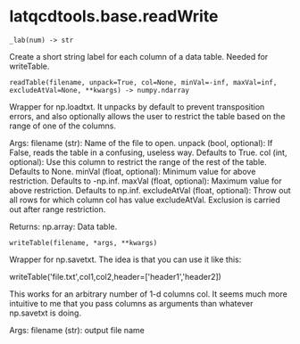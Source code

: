 latqcdtools.base.readWrite
=============

`_lab(num) -> str`

Create a short string label for each column of a data table. Needed for writeTable. 

`readTable(filename, unpack=True, col=None, minVal=-inf, maxVal=inf, excludeAtVal=None, **kwargs) -> numpy.ndarray`

Wrapper for np.loadtxt. It unpacks by default to prevent transposition errors, and also optionally
allows the user to restrict the table based on the range of one of the columns.

Args:
    filename (str):
        Name of the file to open. 
    unpack (bool, optional): 
        If False, reads the table in a confusing, useless way. Defaults to True.
    col (int, optional): 
        Use this column to restrict the range of the rest of the table. Defaults to None.
    minVal (float, optional): 
        Minimum value for above restriction. Defaults to -np.inf.
    maxVal (float, optional):
        Maximum value for above restriction. Defaults to np.inf.
    excludeAtVal (float, optional):
        Throw out all rows for which column col has value excludeAtVal. Exclusion is
        carried out after range restriction. 
        
Returns:
    np.array: Data table. 

`writeTable(filename, *args, **kwargs)`

Wrapper for np.savetxt. The idea is that you can use it like this:

writeTable('file.txt',col1,col2,header=['header1','header2])

This works for an arbitrary number of 1-d columns col. It seems much more intuitive to me 
that you pass columns as arguments than whatever np.savetxt is doing.

Args:
    filename (str): output file name


